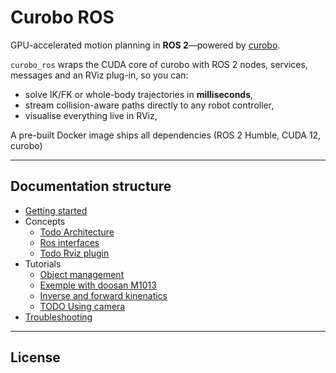 # Curobo ROS

GPU-accelerated motion planning in **ROS 2**—powered by [curobo](https://curobo.org).

`curobo_ros` wraps the CUDA core of curobo with ROS 2 nodes, services, messages
and an RViz plug-in, so you can:

* solve IK/FK or whole-body trajectories in **milliseconds**,
* stream collision-aware paths directly to any robot controller,
* visualise everything live in RViz,

A pre-built Docker image ships all dependencies (ROS 2 Humble, CUDA 12, curobo)

---

## Documentation structure

- [Getting started](doc/getting_started.md)
- Concepts
   - [Todo Architecture](doc/concepts/architecture.md)
   - [Ros interfaces](doc/concepts/ros_interfaces.md)
   - [Todo Rviz plugin](doc/concepts/rviz_plugin.md)
- Tutorials
  - [Object management](doc/tutorials/adding_collision_objects.md)
  - [Exemple with doosan M1013](doc/tutorials/doosan_example.md)
  - [Inverse and forward kinenatics](doc/tutorials/ik_fk_services.md)
  - [TODO Using camera](doc/tutorials/trajectory_generation_camera.md)
- [Troubleshooting](doc/troubleshooting.md) 

---

## License


